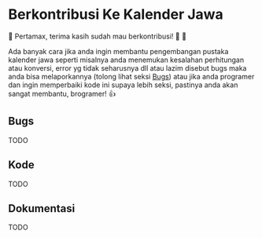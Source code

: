 # Berkontribusi Ke Kalender Jawa
:pray: Pertamax, terima kasih sudah mau berkontribusi! 🎉 :clap:

Ada banyak cara jika anda ingin membantu pengembangan pustaka kalender jawa seperti misalnya 
anda menemukan kesalahan perhitungan atau konversi, error yg tidak seharusnya dll atau lazim disebut bugs maka
anda bisa melaporkannya (tolong lihat seksi [Bugs]()) atau jika anda programer dan ingin memperbaiki kode ini 
supaya lebih seksi, pastinya anda akan sangat membantu, brogramer! :+1:

## Bugs
TODO

## Kode
TODO

## Dokumentasi
TODO
